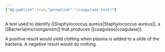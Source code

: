 ```yaml
---
{"dg-publish":true,"permalink":"/coagulase-test/"}
---
```


A test used to identify [[Staphylococcus aureus\|Staphylococcus aureus]], a [[Bacteria\|microorganism]] that produces [[coagulase\|coagulase]].

A positive result would yield clotting when plasma is added to a slide of the bacteria. A negative result would do nothing.